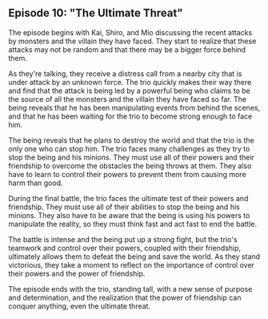 ## Episode 10: "The Ultimate Threat"
The episode begins with Kai, Shiro, and Mio discussing the recent attacks by monsters and the villain they have faced. They start to realize that these attacks may not be random and that there may be a bigger force behind them.

As they're talking, they receive a distress call from a nearby city that is under attack by an unknown force. The trio quickly makes their way there and find that the attack is being led by a powerful being who claims to be the source of all the monsters and the villain they have faced so far. The being reveals that he has been manipulating events from behind the scenes, and that he has been waiting for the trio to become strong enough to face him.

The being reveals that he plans to destroy the world and that the trio is the only one who can stop him. The trio faces many challenges as they try to stop the being and his minions. They must use all of their powers and their friendship to overcome the obstacles the being throws at them. They also have to learn to control their powers to prevent them from causing more harm than good.

During the final battle, the trio faces the ultimate test of their powers and friendship. They must use all of their abilities to stop the being and his minions. They also have to be aware that the being is using his powers to manipulate the reality, so they must think fast and act fast to end the battle.

The battle is intense and the being put up a strong fight, but the trio's teamwork and control over their powers, coupled with their friendship, ultimately allows them to defeat the being and save the world. As they stand victorious, they take a moment to reflect on the importance of control over their powers and the power of friendship.

The episode ends with the trio, standing tall, with a new sense of purpose and determination, and the realization that the power of friendship can conquer anything, even the ultimate threat.